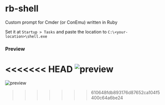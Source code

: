 # rb-shell

Custom prompt for Cmder (or ConEmu) written in Ruby

Set it at `Startup > Tasks` and paste the location to `C:\<your-location>\shell.exe`

### Preview

<<<<<<< HEAD
![preview](https://i.imgur.com/tKPAXJs.png)
=======
![preview](https://i.imgur.com/tKPAXJs.png)
>>>>>>> 610648fdb893176d87652ca104f5400c64a6be24
